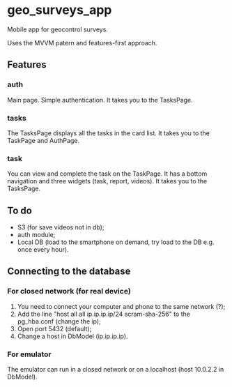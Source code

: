 # geo_surveys_app

Mobile app for geocontrol surveys.

Uses the MVVM patern and features-first approach.

## Features

### auth

Main page.
Simple authentication.
It takes you to the TasksPage.

### tasks

The TasksPage displays all the tasks in the card list.
It takes you to the TaskPage and AuthPage.

### task

You can view and complete the task on the TaskPage.
It has a bottom navigation and three widgets (task, report, videos).
It takes you to the TasksPage.

## To do

- S3 (for save videos not in db);
- auth module;
- Local DB (load to the smartphone on demand, try load to the DB e.g. once every hour).

## Сonnecting to the database

### For closed network (for real device)

1. You need to connect your computer and phone to the same network (?);
2. Add the line
   "host all all ip.ip.ip.ip/24 scram-sha-256"
   to the pg_hba.conf (change the ip);
3. Open port 5432 (default);
4. Change a host in DbModel (ip.ip.ip.ip).

### For emulator

The emulator can run in a closed network or on a localhost (host 10.0.2.2 in DbModel).
